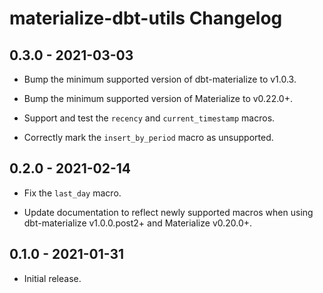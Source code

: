 # materialize-dbt-utils Changelog

## 0.3.0 - 2021-03-03

* Bump the minimum supported version of dbt-materialize to v1.0.3.

* Bump the minimum supported version of Materialize to v0.22.0+.

* Support and test the `recency` and `current_timestamp` macros.

* Correctly mark the `insert_by_period` macro as unsupported.

## 0.2.0 - 2021-02-14

* Fix the `last_day` macro.

* Update documentation to reflect newly supported macros when using
  dbt-materialize v1.0.0.post2+ and Materialize v0.20.0+.

## 0.1.0 - 2021-01-31

* Initial release.
